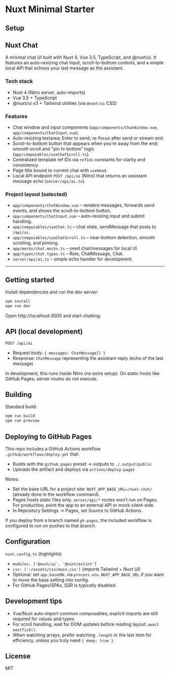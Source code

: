 # Nuxt Minimal Starter

## Setup

## Nuxt Chat

A minimal chat UI built with Nuxt 4, Vue 3.5, TypeScript, and @nuxt/ui. It features an auto-resizing chat input, scroll-to-bottom controls, and a simple local API that echoes your last message as the assistant.

### Tech stack

- Nuxt 4 (Nitro server, auto-imports)
- Vue 3.5 + TypeScript
- @nuxt/ui v3 + Tailwind utilities (via `@nuxt/ui` CSS)

### Features

- Chat window and input components (`app/components/ChatWindow.vue`, `app/components/ChatInput.vue`).
- Auto-resizing textarea; Enter to send; re-focus after send or stream end.
- Scroll-to-bottom button that appears when you’re away from the end; smooth scroll and "pin to bottom" logic (`app/composables/useChatScroll.ts`).
- Centralized template ref IDs via `refIds` constants for clarity and consistency.
- Page title bound to current chat with `useHead`.
- Local API endpoint `POST /api/ai` (Nitro) that returns an assistant message echo (`server/api/ai.ts`).

### Project layout (selected)

- `app/components/ChatWindow.vue` – renders messages, forwards send events, and shows the scroll-to-bottom button.
- `app/components/ChatInput.vue` – auto-resizing input and submit handling.
- `app/composables/useChat.ts` – chat state, sendMessage that posts to `/api/ai`.
- `app/composables/useChatScroll.ts` – near-bottom detection, smooth scrolling, and pinning.
- `app/mocks/chat.mocks.ts` – seed chat/messages for local UI.
- `app/types/chat.types.ts` – Role, ChatMessage, Chat.
- `server/api/ai.ts` – simple echo handler for development.

---

## Getting started

Install dependencies and run the dev server:

```bash
npm install
npm run dev
```

Open http://localhost:3000 and start chatting.

## API (local development)

`POST /api/ai`

- Request body: `{ messages: ChatMessage[] }`
- Response: `ChatMessage` representing the assistant reply (echo of the last message)

In development, this runs inside Nitro (no extra setup). On static hosts like GitHub Pages, server routes do not execute.

## Building

Standard build:

```bash
npm run build
npm run preview
```

## Deploying to GitHub Pages

This repo includes a GitHub Actions workflow `.github/workflows/deploy.yml` that:

- Builds with the `github_pages` preset → outputs to `./.output/public`
- Uploads the artifact and deploys via `actions/deploy-pages`

Notes:

- Set the base URL for a project site: `NUXT_APP_BASE_URL=/nuxt-chat/` (already done in the workflow command).
- Pages hosts static files only. `server/api/*` routes won’t run on Pages. For production, point the app to an external API or mock client-side.
- In Repository Settings → Pages, set Source to GitHub Actions.

If you deploy from a branch named `gh-pages`, the included workflow is configured to run on pushes to that branch.

## Configuration

`nuxt.config.ts` (highlights)

- `modules: ['@nuxt/ui', '@nuxt/eslint']`
- `css: ['~/assets/css/main.css']` (imports Tailwind + Nuxt UI)
- Optional: set `app.baseURL` via `process.env.NUXT_APP_BASE_URL` if you want to move the base setting into config.
- For GitHub Pages/SPAs, SSR is typically disabled.

## Development tips

- Vue/Nuxt auto-import common composables; explicit imports are still required for values and types.
- For scroll handling, wait for DOM updates before reading layout: `await nextTick()`.
- When watching arrays, prefer watching `.length` or the last item for efficiency, unless you truly need `{ deep: true }`.

## License

MIT
